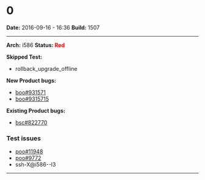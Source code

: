 # 0


**Date:** 2016-09-16 - 16:36
**Build:** 1507

---

**Arch:** i586
**Status: <span style="color: red;">Red</span>**

**Skipped Test:**

* rollback_upgrade_offline



**New Product bugs:**

* [boo#931571](https://bugzilla.opensuse.org/show_bug.cgi?id=931571)
* [boo#9315715](https://bugzilla.opensuse.org/show_bug.cgi?id=9315715)


**Existing Product bugs:**

* [bsc#822770](https://bugzilla.opensuse.org/show_bug.cgi?id=822770)


### Test issues

* [poo#11948](https://progress.opensuse.org/issues/11948)
* [poo#9772](https://progress.opensuse.org/issues/9772)
* ssh-X@i586--l3



---
